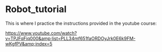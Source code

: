 # Robot_tutorial
This is where I practice the instructions provided in the youtube course:

https://www.youtube.com/watch?v=TPJFqFiq000&amp;list=PLL34mf651faORDOyJrk0E6k9FM-wKgfPV&amp;index=5
